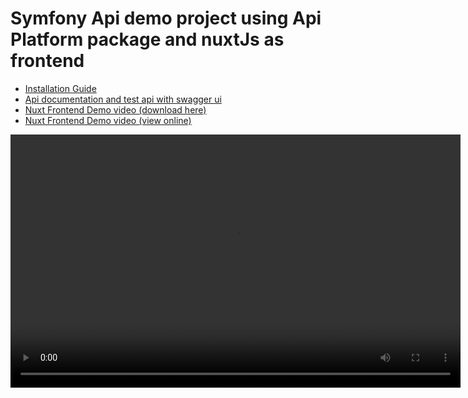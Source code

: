 # Symfony Api demo project using Api Platform package and nuxtJs as frontend

  - [Installation Guide](Installation.md)
  - [Api documentation and test api with swagger ui](ApiUI.md)
  - [Nuxt Frontend Demo video (download here)](NuxtJs-Frontend-demo.mp4)
  - [Nuxt Frontend Demo video (view online)](https://user-images.githubusercontent.com/98730633/171845788-33d6bd53-2c6a-4f54-85c9-0a3b60be161c.mp4)

<video width="720" height="405" controls>
<source src="NuxtJs-Frontend-demo.mp4" type="video/mp4">
</video>

